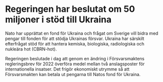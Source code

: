 # Regeringen har beslutat om 50 miljoner i stöd till Ukraina

Nato har upprättat en fond för Ukraina och frågat om Sverige vill bidra med pengar till fonden för att stödja Ukrainas försvar. Ukraina har särskilt efterfrågat stöd för att hantera kemiska, biologiska, radiologiska och nukleära hot (CBRN-hot).

Regeringen beslutade i dag att genom en ändring i Försvarsmaktens regleringsbrev för 2022 överföra medel mellan två anslagsposter för internationella insatser. Det frigör ekonomiskt utrymme så att Försvarsmakten kan betala ut pengarna till Natos fond för Ukraina.
